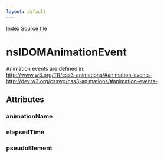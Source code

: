 ```yaml
---
layout: default
---
```

<div id='links'><a href="../index.html">Index</a>
<a href="http://dxr.mozilla.org/mozilla-central/source/dom/interfaces/events/nsIDOMAnimationEvent.idl">Source file</a>
</div>

# nsIDOMAnimationEvent #
  
Animation events are defined in:  
http://www.w3.org/TR/css3-animations/#animation-events-  
http://dev.w3.org/csswg/css3-animations/#animation-events-  
  

## Attributes ##

### animationName ###

### elapsedTime ###

### pseudoElement ###
